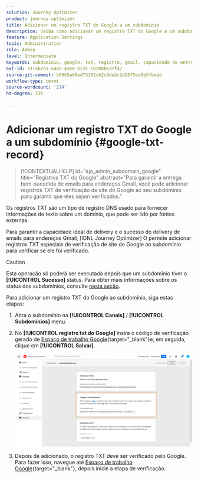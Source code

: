 ```yaml
---
solution: Journey Optimizer
product: journey optimizer
title: Adicionar um registro TXT do Google a um subdomínio
description: Saiba como adicionar um registro TXT do Google a um subdomínio
feature: Application Settings
topic: Administration
role: Admin
level: Intermediate
keywords: subdomínio, google, txt, registro, gmail, capacidade de entrega
exl-id: 311eb2d1-e445-43e6-bc2c-c6288b637f47
source-git-commit: b8065a68ed73102cb2c9da2c2d2675ce8e5fbaad
workflow-type: tm+mt
source-wordcount: '214'
ht-degree: 23%

---
```


# Adicionar um registro TXT do Google a um subdomínio {#google-txt-record}

>[!CONTEXTUALHELP]
>id="ajo_admin_subdomain_google"
>title="Registros TXT do Google"
>abstract="Para garantir a entrega bem-sucedida de emails para endereços Gmail, você pode adicionar registros TXT de verificação de site do Google ao seu subdomínio para garantir que eles sejam verificados."

Os registros TXT são um tipo de registro DNS usado para fornecer informações de texto sobre um domínio, que pode ser lido por fontes externas.

Para garantir a capacidade ideal de delivery e o sucesso do delivery de emails para endereços Gmail, [!DNL Journey Optimizer] O permite adicionar registros TXT especiais de verificação de site do Google ao subdomínio para verificar se ele foi verificado.

>[!CAUTION]
>
> Esta operação só poderá ser executada depois que um subdomínio tiver o **[!UICONTROL Sucesso]** status. Para obter mais informações sobre os status dos subdomínios, consulte [nesta seção](about-subdomain-delegation.md#access-delegated-subdomains).

Para adicionar um registro TXT do Google ao subdomínio, siga estas etapas:

1. Abra o subdomínio na **[!UICONTROL Canais]** / **[!UICONTROL Subdomínios]** menu.

1. No **[!UICONTROL registro txt do Google]** insira o código de verificação gerado de [Espaço de trabalho Google](https://support.google.com/a/answer/183895){target="_blank"}<!--G Suite Admin tools-->e, em seguida, clique em **[!UICONTROL Salvar]**.

   ![](assets/subdomain-google-txt.png)

1. Depois de adicionado, o registro TXT deve ser verificado pelo Google. Para fazer isso, navegue até [Espaço de trabalho Google](https://support.google.com/a/answer/183895){target="_blank"}<!--G Suite Admin tools-->, depois inicie a etapa de verificação.
